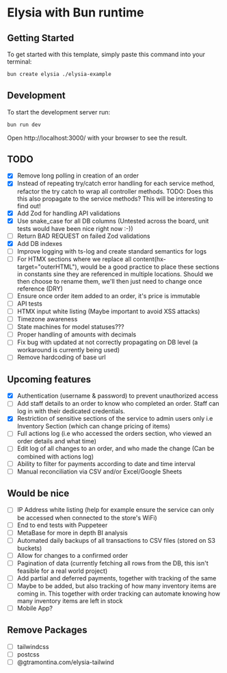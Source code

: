 # Elysia with Bun runtime

## Getting Started
To get started with this template, simply paste this command into your terminal:
```bash
bun create elysia ./elysia-example
```

## Development
To start the development server run:
```bash
bun run dev
```

Open http://localhost:3000/ with your browser to see the result.

## TODO
- [X] Remove long polling in creation of an order
- [X] Instead of repeating try/catch error handling for each service method, refactor the try catch to wrap all controller methods. TODO: Does this this also propagate to the service methods? This will be interesting to find out!
- [X] Add Zod for handling API validations
- [X] Use snake_case for all DB columns (Untested across the board, unit tests would have been nice right now :-))
- [ ] Return BAD REQUEST on failed Zod validations
- [X] Add DB indexes
- [ ] Improve logging with ts-log and create standard semantics for logs
- [ ] For HTMX sections where we replace all content(hx-target="outerHTML"), would be a good practice to place these sections in constants sine they are referenced in multiple locations. Should we then choose to rename them, we'll then just need to change once reference (DRY)
- [ ] Ensure once order item added to an order, it's price is immutable
- [ ] API tests
- [ ] HTMX input white listing (Maybe important to avoid XSS attacks)
- [ ] Timezone awareness
- [ ] State machines for model statuses???
- [ ] Proper handling of amounts with decimals
- [ ] Fix bug with updated at not correctly propagating on DB level (a workaround is currently being used)
- [ ] Remove hardcoding of base url

## Upcoming features
- [X] Authentication (username & password) to prevent unauthorized access
- [ ] Add staff details to an order to know who completed an order. Staff can log in with their dedicated credentials.
- [X] Restriction of sensitive sections of the service to admin users only i.e Inventory Section (which can change pricing of items)
- [ ] Full actions log (i.e who accessed the orders section, who viewed an order details and what time)
- [ ] Edit log of all changes to an order, and who made the change (Can be combined with actions log)
- [ ] Ability to filter for payments according to date and time interval
- [ ] Manual reconciliation via CSV and/or Excel/Google Sheets

## Would be nice
- [ ] IP Address white listing (help for example ensure the service can only be accessed when connected to the store's WiFi)
- [ ] End to end tests with Puppeteer
- [ ] MetaBase for more in depth BI analysis
- [ ] Automated daily backups of all transactions to CSV files (stored on S3 buckets)
- [ ] Allow for changes to a confirmed order
- [ ] Pagination of data (currently fetching all rows from the DB, this isn't feasible for a real world project)
- [ ] Add partial and deferred payments, together with tracking of the same
- [ ] Maybe to be added, but also tracking of how many inventory items are coming in. This together with order tracking can automate knowing how many inventory items are left in stock
- [ ] Mobile App?

## Remove Packages
- [ ] tailwindcss
- [ ] postcss
- [ ] @gtramontina.com/elysia-tailwind 
